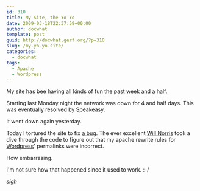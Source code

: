 ```yaml
---
id: 310
title: My Site, the Yo-Yo
date: 2009-03-18T22:37:59+00:00
author: docwhat
template: post
guid: http://docwhat.gerf.org/?p=310
slug: /my-yo-yo-site/
categories:
  - docwhat
tags:
  - Apache
  - Wordpress
---
```

My site has bee having all kinds of fun the past week and a half.

Starting last Monday night the network was down for 4 and half days. This was eventually resolved by Speakeasy.

It went down again yesterday.

Today I tortured the site to fix [a bug](http://code.google.com/p/diso/issues/detail?id=101). The ever excellent [Will Norris](http://willnorris.com/) took a dive through the code to figure out that my apache rewrite rules for [Wordpress](http://wordpress.org/)' permalinks were incorrect.

How embarrasing.

I'm not sure how that happened since it used to work. :-/

*sigh*
